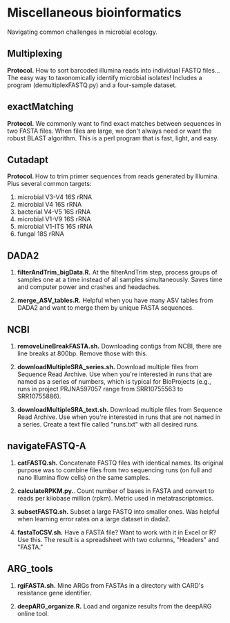 # Miscellaneous bioinformatics

Navigating common challenges in microbial ecology.


## Multiplexing
<b>Protocol.</b> How to sort barcoded illumina reads into individual FASTQ files... The easy way to taxonomically identify microbial isolates! Includes a program (demultiplexFASTQ.py) and a four-sample dataset.


## exactMatching
<b>Protocol.</b> We commonly want to find exact matches between sequences in two FASTA files. When files are large, we don't always need or want the robust BLAST algorithm. This is a perl program that is fast, light, and easy.


## Cutadapt
<b>Protocol. </b>How to trim primer sequences from reads generated by Illumina. Plus several common targets:
1. microbial V3-V4 16S rRNA
2. microbial V4 16S rRNA
3. bacterial V4-V5 16S rRNA
4. microbial V1-V9 16S rRNA
5. microbial V1-ITS 16S rRNA
6. fungal 18S rRNA


## DADA2
1. <b>filterAndTrim_bigData.R.</b> At the filterAndTrim step, process groups of samples one at a time instead of all samples simultaneously. Saves time and computer power and crashes and headaches.

2. <b>merge_ASV_tables.R.</b> Helpful when you have many ASV tables from DADA2 and want to merge them by unique FASTA sequences.


## NCBI
1. <b>removeLineBreakFASTA.sh.</b> Downloading contigs from NCBI, there are line breaks at 800bp. Remove those with this.

2. <b>downloadMultipleSRA_series.sh.</b> Download multiple files from Sequence Read Archive. Use when you're interested in runs that are named as a series of numbers, which is typical for BioProjects (e.g., runs in project PRJNA597057 range from SRR10755563 to SRR10755886).

3. <b>downloadMultipleSRA_text.sh.</b> Download multiple files from Sequence Read Archive. Use when you're interested in runs that are not named in a series. Create a text file called "runs.txt" with all desired runs.


## navigateFASTQ-A
1. <b>catFASTQ.sh.</b> Concatenate FASTQ files with identical names. Its original purpose was to combine files from two sequencing runs (on full and nano Illumina flow cells) on the same samples. 

2. <b>calculateRPKM.py.</b>. Count number of bases in FASTA and convert to reads per kilobase million (rpkm). Metric used in metatrascriptomics.

3. <b>subsetFASTQ.sh.</b> Subset a large FASTQ into smaller ones. Was helpful when learning error rates on a large dataset in dada2.

4. <b>fastaToCSV.sh.</b> Have a FASTA file? Want to work with it in Excel or R? Use this. The result is a spreadsheet with two columns, "Headers" and "FASTA."


## ARG_tools
1. <b>rgiFASTA.sh.</b> Mine ARGs from FASTAs in a directory with CARD's resistance gene identifier.

2. <b>deepARG_organize.R.</b> Load and organize results from the deepARG online tool. 
